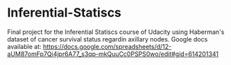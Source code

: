 # Inferential-Statiscs
Final project for the Inferential Statiscs course of Udacity using Haberman's dataset of cancer survival status regardin axillary nodes. 
Google docs available at: https://docs.google.com/spreadsheets/d/12-aUM87omFp7Qi4jpr6A77_s3qp-mkQuuCc0PSPS0wo/edit#gid=614201341
